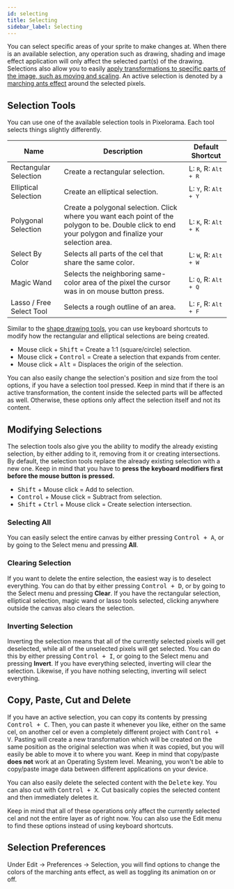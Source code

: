 ```yaml
---
id: selecting
title: Selecting
sidebar_label: Selecting
---
```


You can select specific areas of your sprite to make changes at. When there is an available selection, any operation such as drawing, shading and image effect application will only affect the selected part(s) of the drawing. Selections also allow you to easily [apply transformations to specific parts of the image, such as moving and scaling](transforming). An active selection is denoted by a [marching ants effect](https://en.wikipedia.org/wiki/Marching_ants) around the selected pixels.

## Selection Tools
You can use one of the available selection tools in Pixelorama. Each tool selects things slightly differently.

| Name      | Description | Default Shortcut |
| ----------- | ----------- | ----------- |
| Rectangular Selection | Create a rectangular selection.| L: <kbd>R</kbd>, R: <kbd> Alt + R</kbd> |
| Elliptical Selection | Create an elliptical selection. | L: <kbd>Y</kbd>, R: <kbd> Alt + Y</kbd> |
| Polygonal Selection | Create a polygonal selection. Click where you want each point of the polygon to be. Double click to end your polygon and finalize your selection area. | L: <kbd>K</kbd>, R: <kbd> Alt + K</kbd> |
| Select By Color | Selects all parts of the cel that share the same color.| L: <kbd>W</kbd>, R: <kbd> Alt + W</kbd> |
| Magic Wand | Selects the neighboring same-color area of the pixel the cursor was in on mouse button press. | L: <kbd>Q</kbd>, R: <kbd> Alt + Q</kbd> |
| Lasso / Free Select Tool | Selects a rough outline of an area. | L: <kbd>F</kbd>, R: <kbd> Alt + F</kbd> |

Similar to the [shape drawing tools](drawing), you can use keyboard shortcuts to modify how the rectangular and elliptical selections are being created.
- Mouse click + <kbd>Shift</kbd> = Create a 1:1 (square/circle) selection.
- Mouse click + <kbd>Control</kbd> = Create a selection that expands from center.
- Mouse click + <kbd>Alt</kbd> = Displaces the origin of the selection.

You can also easily change the selection's position and size from the tool options, if you have a selection tool pressed. Keep in mind that if there is an active transformation, the content inside the selected parts will be affected as well. Otherwise, these options only affect the selection itself and not its content.

## Modifying Selections
The selection tools also give you the ability to modify the already existing selection, by either adding to it, removing from it or creating intersections. By default, the selection tools replace the already existing selection with a new one. Keep in mind that you have to **press the keyboard modifiers first before the mouse button is pressed.**
- <kbd>Shift</kbd> + Mouse click = Add to selection.
- <kbd>Control</kbd> + Mouse click = Subtract from selection.
- <kbd>Shift</kbd> + <kbd>Ctrl</kbd> + Mouse click = Create selection intersection.

### Selecting All
You can easily select the entire canvas by either pressing <kbd>Control + A</kbd>, or by going to the Select menu and pressing **All**.

### Clearing Selection
If you want to delete the entire selection, the easiest way is to deselect everything. You can do that by either pressing <kbd>Control + D</kbd>, or by going to the Select menu and pressing **Clear**. If you have the rectangular selection, elliptical selection, magic wand or lasso tools selected, clicking anywhere outside the canvas also clears the selection.

### Inverting Selection
Inverting the selection means that all of the currently selected pixels will get deselected, while all of the unselected pixels will get selected. You can do this by either pressing <kbd>Control + I</kbd>, or going to the Select menu and pressing **Invert**. If you have everything selected, inverting will clear the selection. Likewise, if you have nothing selecting, inverting will select everything.

## Copy, Paste, Cut and Delete
If you have an active selection, you can copy its contents by pressing <kbd>Control + C</kbd>. Then, you can paste it whenever you like, either on the same cel, on another cel or even a completely different project with <kbd>Control + V</kbd>. Pasting will create a new transformation which will be created on the same position as the original selection was when it was copied, but you will easily be able to move it to where you want. Keep in mind that copy/paste **does not** work at an Operating System level. Meaning, you won't be able to copy/paste image data between different applications on your device.

You can also easily delete the selected content with the <kbd>Delete</kbd> key. You can also cut with <kbd>Control + X</kbd>. Cut basically copies the selected content and then immediately deletes it.

Keep in mind that all of these operations only affect the currently selected cel and not the entire layer as of right now. You can also use the Edit menu to find these options instead of using keyboard shortcuts.

## Selection Preferences
Under Edit -> Preferences -> Selection, you will find options to change the colors of the marching ants effect, as well as toggling its animation on or off.
